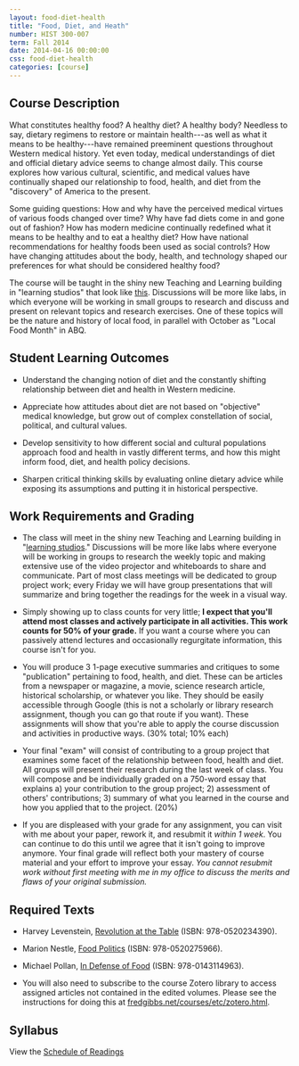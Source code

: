 ```yaml
---
layout: food-diet-health 
title: "Food, Diet, and Heath"
number: HIST 300-007
term: Fall 2014
date: 2014-04-16 00:00:00
css: food-diet-health
categories: [course]
---
```


## Course Description

What constitutes healthy food? A healthy diet? A healthy body? Needless to say, dietary regimens to restore or maintain health---as well as what it means to be healthy---have remained preeminent questions throughout Western medical history. Yet even today, medical understandings of diet and official dietary advice seems to change almost daily. This course explores how various cultural, scientific, and medical values have continually shaped our relationship to food, health, and diet from the "discovery" of America to the present.

Some guiding questions: How and why have the perceived medical virtues of various foods changed over time? Why have fad diets come in and gone out of fashion? How has modern medicine continually redefined what it means to be healthy and to eat a healthy diet? How have national recommendations for healthy foods been used as social controls? How have changing attitudes about the body, health, and technology shaped our preferences for what should be considered healthy food?

The course will be taught in the shiny new Teaching and Learning building in "learning studios" that look like [this](https://www.unm.edu/~oset/Event%20Descriptions/LearningStudioClassroomsatUNM.html). Discussions will be more like labs, in which everyone will be working in small groups to research and discuss and present on relevant topics and research exercises. One of these topics will be the nature and history of local food, in parallel with October as "Local Food Month" in ABQ.

## Student Learning Outcomes

* Understand the changing notion of diet and the constantly shifting relationship between diet and health in Western medicine.

* Appreciate how attitudes about diet are not based on "objective" medical knowledge, but grow out of complex constellation of social, political, and cultural values.

* Develop sensitivity to how different social and cultural populations approach food and health in vastly different terms, and how this might inform food, diet, and health policy decisions.

* Sharpen critical thinking skills by evaluating online dietary advice while exposing its assumptions and putting it in historical perspective.


## Work Requirements and Grading

* The class will meet in the shiny new Teaching and Learning building in "[learning studios](https://www.unm.edu/~oset/Event%20Descriptions/LearningStudioClassroomsatUNM.html)." Discussions will be more like labs where everyone will be working in groups to research the weekly topic and making extensive use of the video projector and whiteboards to share and communicate. Part of most class meetings will be dedicated to group project work; every Friday we will have group presentations that will summarize and bring together the readings for the week in a visual way.

* Simply showing up to class counts for very little; **I expect that you'll attend most classes and actively participate in all activities. This work counts for 50% of your grade.** If you want a course where you can passively attend lectures and occasionally regurgitate information, this course isn't for you.

* You will produce 3 1-page executive summaries and critiques to some "publication" pertaining to food, health, and diet. These can be articles from a newspaper or magazine, a movie, science research article, historical scholarship, or whatever you like. They should be easily accessible through Google (this is not a scholarly or library research assignment, though you can go that route if you want). These assignments will show that you're able to apply the course discussion and activities in productive ways. (30% total; 10% each)

* Your final "exam" will consist of contributing to a group project that examines some facet of the relationship between food, health and diet. All groups will present their research during the last week of class. You will compose and be individually graded on a 750-word essay that explains a) your contribution to the group project; 2) assessment of others' contributions; 3) summary of what you learned in the course and how you applied that to the project. (20%)

* If you are displeased with your grade for any assignment, you can visit with me about your paper, rework it, and resubmit it *within 1 week*. You can continue to do this until we agree that it isn't going to improve anymore. Your final grade will reflect both your mastery of course material and your effort to improve your essay. *You cannot resubmit work without first meeting with me in my office to discuss the merits and flaws of your original submission.*


## Required Texts

- Harvey Levenstein, [Revolution at the Table](http://www.amazon.com/Revolution-Table-Transformation-American-California/dp/0520234391/) (ISBN: 978-0520234390).

- Marion Nestle, [Food Politics](http://www.amazon.com/Food-Politics-Influences-Nutrition-California/dp/0520275969/) (ISBN: 978-0520275966).

- Michael Pollan, [In Defense of Food](http://www.amazon.com/Defense-Food-Eaters-Manifesto/dp/0143114964) (ISBN: 978-0143114963).

- You will also need to subscribe to the course Zotero library to access assigned articles not contained in the edited volumes. Please see the instructions for doing this at [fredgibbs.net/courses/etc/zotero.html](../etc/zotero.html). 


## Syllabus
View the [Schedule of Readings](schedule.html)
